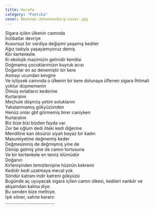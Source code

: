 ```yaml
---
title: Hurafe
category: "Poetika"
cover: Newtown-Johannesburg-cover.jpg
---
```


Sigara içilen ülkenin camında<br/>
İnzibatlar devriye<br/>
Kusursuz bir vardiya değişimi yaşamış kediler<br/>
Ağız tadıyla yaşayamıyoruz demiş<br/>
Kör kertenkele<br/>
Ki ekolojik mazimizin gelinidir kendisi<br/>
Doğmamış çocuklarımızın kuyruk acısı<br/>
Doğanlar en az denemiştir bir kere<br/>
Asmayı ucundan kevgire<br/>
Ve içtiysek camında o ülkenin bir kere dolunaya üflenen sigara İhtimali yoktur düşmemenin<br/>
Ölmüş evlatların kederine<br/>
Kurtaralım<br/>
Meçhule düşmüş yetim soluklarını<br/>
Yakalanmamış gökyüzünden<br/>
Henüz onlar gbt görmemiş birer caniyken<br/>
Kurtaralım<br/>
Biz bize bizi bizden fayda var.<br/>
Zor be oğlum dedi öteki kedi diğerine<br/>
Mendiline kan öksürür siyah beyaz bir kadın<br/>
Masumiyetine değmemiş keder<br/>
Değmesinmiş de değmişmiş yine de<br/>
Dönüp gelmiş yine de camın tortusuna<br/>
Ve bir kertenkele en temiz ölümüdür<br/>
Doğanın<br/>
Kirlenişinden temizlenişine hüznün kekremi<br/>
Kedidir kedi uzatmaya mecal yok<br/>
Söndür katranı indir katreni gökyüzü<br/>
Bugünde aç uyuyacak sigara içilen camın ülkesi, kedileri nankör ve akşamdan kalma diye<br/>
Bu senden bize methiye.<br/>
Işık söner, sahne kararır.<br/>
…………………………………<br/>
